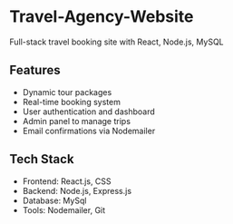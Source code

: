 # Travel-Agency-Website
Full-stack travel booking site with React, Node.js, MySQL

## Features
- Dynamic tour packages
- Real-time booking system
- User authentication and dashboard
- Admin panel to manage trips
- Email confirmations via Nodemailer

## Tech Stack
- Frontend: React.js, CSS
- Backend: Node.js, Express.js
- Database: MySql
- Tools: Nodemailer, Git
